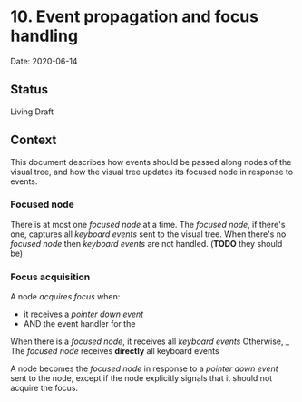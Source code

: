 # 10. Event propagation and focus handling

Date: 2020-06-14

## Status

Living Draft

## Context

This document describes how events should be passed along nodes of the visual tree, and how the visual tree
updates its focused node in response to events.

### Focused node
There is at most one _focused node_ at a time.
The _focused node_, if there's one, captures all _keyboard events_ sent to the visual tree. 
When there's no _focused node_  then _keyboard events_ are not handled. (**TODO** they should be)

### Focus acquisition
A node _acquires focus_ when:
- it receives a _pointer down event_ 
- AND the event handler for the  


When there is a _focused node_, it receives all _keyboard events_ 
Otherwise, _
The _focused node_ receives **directly** all keyboard events

A node becomes the _focused node_ in response to a _pointer down event_ sent to the node, except if the node
explicitly signals that it should not acquire the focus.
